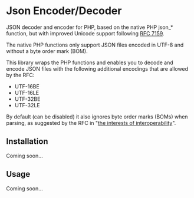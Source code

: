 # Json Encoder/Decoder
JSON decoder and encoder for PHP, based on the native PHP json_* function, but with improved Unicode support following [RFC 7159](https://tools.ietf.org/html/rfc7159). 


The native PHP functions only support JSON files encoded in UTF-8 and without a byte order mark (BOM).

This library wraps the PHP functions and enables you to decode and encode JSON files with the following additional encodings that are allowed by the RFC:
- UTF-16BE
- UTF-16LE
- UTF-32BE
- UTF-32LE

By default (can be disabled) it also ignores byte order marks (BOMs) when parsing, as suggested by the RFC in "[the interests of interoperability](https://tools.ietf.org/html/rfc7159#section-8.1)".

## Installation
Coming soon...

## Usage
Coming soon...
